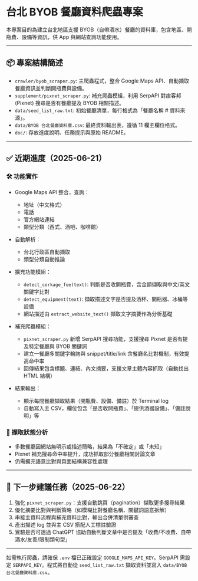 # 台北 BYOB 餐廳資料爬蟲專案

本專案目的為建立台北地區支援 BYOB（自帶酒水）餐廳的資料庫，包含地區、開瓶費、設備等資訊，供 App 與網站查詢功能使用。

---

## 📦 專案結構簡述

* `crawler/byob_scraper.py`: 主爬蟲程式，整合 Google Maps API、自動擷取餐廳資訊並判斷開瓶費與設備。
* `supplement/pixnet_scraper.py`: 補充爬蟲模組，利用 SerpAPI 對痞客邦 (Pixnet) 搜尋是否有餐廳提及 BYOB 相關描述。
* `data/seed_list_raw.txt`: 初始餐廳清單，每行格式為「餐廳名稱 # 資料來源」。
* `data/BYOB 台北餐廳資料庫.csv`: 最終資料輸出表，遵循 11 欄主欄位格式。
* `doc/`: 存放進度說明、任務提示與原始 README。

---

## ✅ 近期進度（2025-06-21）

### 🛠️ 功能實作

* Google Maps API 整合，查詢：

  * 地址（中文格式）
  * 電話
  * 官方網站連結
  * 類型分類（西式、酒吧、咖啡館）

* 自動解析：

  * 台北行政區自動擷取
  * 類型分類自動推論

* 擴充功能模組：

  * `detect_corkage_fee(text)`: 判斷是否收開瓶費，含金額擷取與中文/英文關鍵字比對
  * `detect_equipment(text)`: 擷取描述文字是否提及酒杯、開瓶器、冰桶等設備
  * 網站描述由 `extract_website_text()` 擷取文字摘要作為分析基礎

* 補充爬蟲模組：

  * `pixnet_scraper.py` 新增 SerpAPI 搜尋功能，支援搜尋 Pixnet 是否有提及特定餐廳與 BYOB 關鍵詞
  * 建立一餐廳多關鍵字輪詢與 snippet/title/link 含餐廳名比對機制，有效提高命中率
  * 回傳結果包含標題、連結、內文摘要，支援文章主體內容抓取（自動找出 HTML 結構）

* 結果輸出：

  * 顯示每間餐廳擷取結果（開瓶費、設備、備註）於 Terminal log
  * 自動寫入主 CSV，欄位包含「是否收開瓶費」、「提供酒器設備」、「備註說明」等

### 🧪 擷取狀態分析

* 多數餐廳因網站無明示或描述簡略，結果為「不確定」或「未知」
* Pixnet 補充搜尋命中率提升，成功抓取部分餐廳相關討論文章
* 仍需擴充語意比對與頁面結構兼容性處理

---

## 🚧 下一步建議任務（2025-06-22）

1. 強化 `pixnet_scraper.py`：支援自動跳頁（pagination）擷取更多搜尋結果
2. 優化摘要比對與判斷策略（如模糊比對餐廳名稱、關鍵詞語意拆解）
3. 串接主資料流程與補充資料比對，輸出合併清單供審查
4. 產出描述 log 並與主 CSV 搭配人工標註驗證
5. 實驗是否可透過 ChatGPT 協助自動判斷文章中是否提及「收費/不收費、自帶酒水/友善/限制類句型」

---

如需執行爬蟲，請確保 `.env` 檔已正確設定 `GOOGLE_MAPS_API_KEY`。SerpAPI 需設定 `SERPAPI_KEY`。程式將自動從 `seed_list_raw.txt` 擷取資料並寫入 `data/BYOB 台北餐廳資料庫.csv`。
